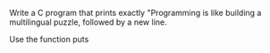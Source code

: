 Write a C program that prints exactly "Programming is like building a multilingual puzzle, followed by a new line.



Use the function puts
